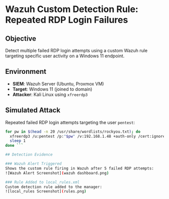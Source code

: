 # Wazuh Custom Detection Rule: Repeated RDP Login Failures

## Objective
Detect multiple failed RDP login attempts using a custom Wazuh rule targeting specific user activity on a Windows 11 endpoint.

## Environment
- **SIEM**: Wazuh Server (Ubuntu, Proxmox VM)
- **Target**: Windows 11 (joined to domain)
- **Attacker**: Kali Linux using `xfreerdp3`

## Simulated Attack
Repeated failed RDP login attempts targeting the user `pentest`:

```bash
for pw in $(head -n 20 /usr/share/wordlists/rockyou.txt); do
  xfreerdp3 /u:pentest /p:"$pw" /v:192.168.1.48 +auth-only /cert:ignore
  sleep 1
done ```

## Detection Evidence

### Wazuh Alert Triggered
Shows the custom rule firing in Wazuh after 5 failed RDP attempts:
![Wazuh Alert Screenshot](wazuh dashboard.png)

### Rule Added to local_rules.xml
Custom detection rule added to the manager:
![local_rules Screenshot](rules.png)
